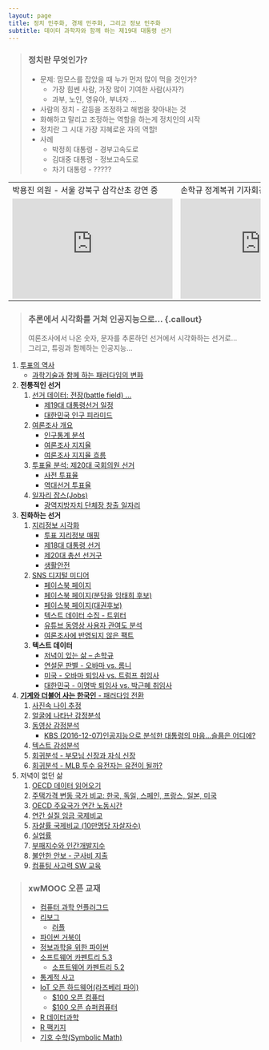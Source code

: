 ```yaml
---
layout: page
title: 정치 민주화, 경제 민주화, 그리고 정보 민주화
subtitle: 데이터 과학자와 함께 하는 제19대 대통령 선거
---
```


> ### 정치란 무엇인가?
>
> * 문제: 맘모스를 잡았을 때 누가 먼저 많이 먹을 것인가?
>     * 가장 힘쎈 사람, 가장 많이 기여한 사람(사자?)
>     * 과부, 노인, 영유아, 부녀자 ...  
> * 사람의 정치 - 갈등을 조정하고 해법을 찾아내는 것  
> * 화해하고 말리고 조정하는 역할을 하는게 정치인의 시작  
> * 정치란 그 시대 가장 지혜로운 자의 역할!  
> * 사례
>     * 박정희 대통령 - 경부고속도로
>     * 김대중 대통령 - 정보고속도로
>     * 차기 대통령 - ?????
> 
<table>
     <tr>
         <td> 박용진 의원 - 서울 강북구 삼각산초 강연 중 </td>
         <td> 손학규 정계복귀 기자회견 </td>
     </tr>
     <tr>
         <td> <iframe width="320" height="200" src="https://www.youtube.com/embed/TmnipWTyIpg" frameborder="0" allowfullscreen></iframe> </td>
         <td> <iframe width="320" height="200" src="https://www.youtube.com/embed/hLqVcl4iwPc" frameborder="0" allowfullscreen></iframe> </td>
     </tr>
</table>

> ### 추론에서 시각화를 거쳐 인공지능으로... {.callout}
>
> 여론조사에서 나온 숫자, 문자를 추론하던 선거에서 시각화하는 선거로...  
> 그리고, 튜링과 함께하는 인공지능... 

1. [투표의 역사](00-vote-history.html) 
    - [과학기술과 함께 하는 패러다임의 변화](01-vote-paradigm.html)
1. **전통적인 선거** 
    1. [선거 데이터: 전장(battle field) ...](03-vote-data.html)
        - [제19대 대통령선거 일정](pe-schedule.html)
        - [대한민국 인구 피라미드](pe-population-pyramid.html)
    1. [여론조사 개요](04-vote-survey.html)
        - [인구통계 분석](05-vote-demographic.html)
        - [여론조사 지지율](07-vote-approval-rating.html)
        - [여론조사 지지율 흐름](07-vote-approval-sankeyplot.html)
    1. [투표율 분석: 제20대 국회의원 선거](08-vote-ballots.html)
        - [사전 투표율](09-vote-early.html)
        - [역대선거 투표율](10-vote-history.html)
    1. [일자리 잡스(Jobs)](pe-jobs.html)     
        - [광역지방자치 단체장 창출 일자리](pe-politician-jobs.html)     
1. **진화하는 선거**        
    1. [지리정보 시각화](http://statkclee.github.io/data-science/geo-info.html)
        - [투표 지리정보 매핑](30-vote-geoinfo.html)
        - [제18대 대통령 선거](http://statkclee.github.io/data-science/geo-18-president.html)
        - [제20대 총선 선거구](06-vote-precinct.html)
        - [생활안전](31-vote-probation-office.html)
    1. [SNS 디지털 미디어](20-vote-digial-media.html)
        - [페이스북 페이지](21-vote-fb.html)
        - [페이스북 페이지(분당을 임태희 후보)](22-vote-fb-page.html)        
        - [페이스북 페이지(대권후보)](fb-hq-page.html)        
        - [텍스트 데이터 수집 - 트위터](http://statkclee.github.io/ml/ml-text-twitter.html)
        - [유튜브 동영상 사용자 관여도 분석](youtube-activity.html)
        - [여론조사에 반영되지 않은 팩트](twitter-activity.html)
    1. **텍스트 데이터**
        - [저녁이 있는 삶 – 손학규](http://statkclee.github.io/ml/ml-book.html)
        - [연설문 판별 - 오바마 vs. 롬니](text-classify-speeches.html)
        - [미국 - 오바마 퇴임사 vs. 트럼프 취임사](http://statkclee.github.io/ml/ml-wordcloud.html)
        - [대한민국 - 이명박 퇴임사 vs. 박근혜 취임사](text-mb-gh.html)
1. [**기계와 더불어 사는 한국인** - 패러다임 전환](https://statkclee.github.io/xwMOOC/paradigm/)
    1. [사진속 나이 추정](http://statkclee.github.io/deep-learning/ms-oxford-age.html)
    1. [얼굴에 나타난 감정분석](http://statkclee.github.io/deep-learning/ms-oxford-emotion.html)
    1. [동영상 감정분석](http://statkclee.github.io/deep-learning/ms-oxford-video.html)
        - [KBS (2016-12-07)인공지능으로 분석한 대통령의 마음…슬픔은 어디에?](http://news.kbs.co.kr/news/view.do?ncd=3390429)
    1. [텍스트 감성분석](http://statkclee.github.io/deep-learning/ms-cognitive-text-sentiment.html)
    1. [회귀분석 - 부모님 신장과 자식 신장](pe-regression.html)
    1. [회귀분석 - MLB 투수 유전자는 유전이 될까?](pe-baseball-era.html)
1. 저녁이 없던 삶
    1. [OECD 데이터 읽어오기](read-oecd-dataset.html)
    1. [주택가격 변동 국가 비교: 한국, 독일, 스페인, 프랑스, 일본, 미국](dallas-house-price.html) 
    1. [OECD 주요국가 연간 노동시간](oecd-annual-labor-hour.html) 
    1. [연간 실질 임금 국제비교](oecd-annual-wage-usd.html) 
    1. [자살률 국제비교 (10만명당 자살자수)](oecd-suicide.html) 
    1. [실업률](oecd-unemployment.html) 
    1. [부패지수와 인간개발지수](korea-cpi-hdi.html) 
    1. [불안한 안보 - 군사비 지출](korea-military.html) 
    1. [컴퓨팅 사고력 SW 교육](ct-education.html) 


> ### xwMOOC 오픈 교재
> 
> - [컴퓨터 과학 언플러그드](http://unplugged.xwmooc.org)  
> - [리보그](http://reeborg.xwmooc.org)  
>      - [러플](http://rur-ple.xwmooc.org)  
> - [파이썬 거북이](http://swcarpentry.github.io/python-novice-turtles/index-kr.html)  
> - [정보과학을 위한 파이썬](http://python.xwmooc.org)  
> - [소프트웨어 카펜트리 5.3](http://statkclee.github.io/swcarpentry-version-5-3-new/)
>     - [소프트웨어 카펜트리 5.2](http://swcarpentry.xwmooc.org)
> - [통계적 사고](http://think-stat.xwmooc.org/)
> - [IoT 오픈 하드웨어(라즈베리 파이)](http://raspberry-pi.xwmooc.org/)
>     - [$100 오픈 컴퓨터](http://computer.xwmooc.org/)   
>     - [$100 오픈 슈퍼컴퓨터](http://computers.xwmooc.org/)
> - [R 데이터과학](http://statkclee.github.io/data-science)
> - [R 팩키지](http://r-pkgs.xwmooc.org/)
> - [기호 수학(Symbolic Math)](http://sympy.xwmooc.org/)


